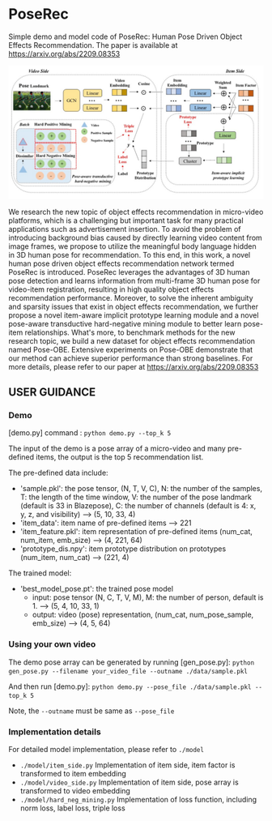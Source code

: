 # PoseRec
Simple demo and model code of PoseRec: Human Pose Driven Object Effects Recommendation. The paper is available at https://arxiv.org/abs/2209.08353


![image](./fig/Framework.jpg)

We research the new topic of object effects recommendation in micro-video platforms, which is a challenging but important task for many practical applications such as advertisement insertion. To avoid the problem of introducing background bias caused by directly learning video content from image frames, we propose to utilize the meaningful body language hidden in 3D human pose for recommendation. To this end, in this work, a novel human pose driven object effects recommendation network termed PoseRec is introduced. PoseRec leverages the advantages of 3D human pose detection and learns information from multi-frame 3D human pose for video-item registration, resulting in high quality object effects recommendation performance. Moreover, to solve the inherent ambiguity and sparsity issues that exist in object effects recommendation, we further propose a novel item-aware implicit prototype learning module and a novel pose-aware transductive hard-negative mining module to better learn pose-item relationships. What's more, to benchmark methods for the new research topic, we build a new dataset for object effects recommendation named Pose-OBE. Extensive experiments on Pose-OBE demonstrate that our method can achieve superior performance than strong baselines. For more details, please refer to our paper at https://arxiv.org/abs/2209.08353


## USER GUIDANCE
### Demo

[demo.py]  command : ```python demo.py --top_k 5```

The input of the demo is a pose array of a micro-video and many pre-defined items, the output is the top 5 recommendation list.

The pre-defined data include:
- 'sample.pkl': the pose tensor, (N, T, V, C), N: the number of the samples, T: the length of the time window, V: the number of the pose landmark (default is 33 in Blazepose), C: the number of channels (default is 4: x, y, z, and visibility) --> (5, 10, 33, 4)
- 'item_data': item name of pre-defined items --> 221
- 'item_feature.pkl': item representation of pre-defined items (num_cat, num_item, emb_size) --> (4, 221, 64)
- 'prototype_dis.npy': item prototype distribution on prototypes (num_item, num_cat) --> (221, 4)

The trained model:
- 'best_model_pose.pt': the trained pose model
  - input: pose tensor (N, C, T, V, M), M: the number of person, default is 1. --> (5, 4, 10, 33, 1)
  - output: video (pose) representation, (num_cat, num_pose_sample, emb_size) --> (4, 5, 64)
    
### Using your own video
The demo pose array can be generated by running [gen_pose.py]:
   ```python gen_pose.py --filename your_video_file --outname ./data/sample.pkl``` 

And then run [demo.py]: ```python demo.py --pose_file ./data/sample.pkl --top_k 5```

Note, the ```--outname``` must be same as ```--pose_file```

### Implementation details

For detailed model implementation, please refer to ```./model```
- ```./model/item_side.py``` Implementation of item side, item factor is transformed to item embedding
- ```./model/video_side.py``` Implementation of item side, pose array is transformed to video embedding
- ```./model/hard_neg_mining.py``` Implementation of loss function, including norm loss, label loss, triple loss



